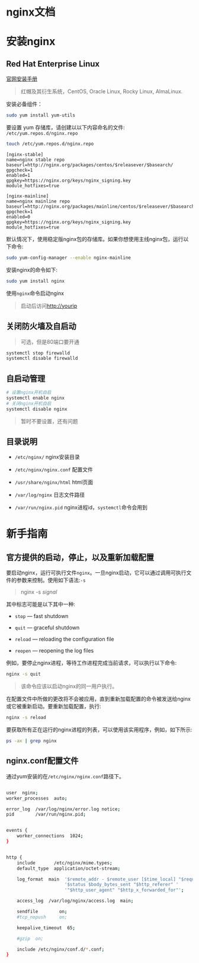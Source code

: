 
# nginx文档

# 安装nginx

## Red Hat Enterprise Linux

[官网安装手册](https://nginx.org/en/linux_packages.html)

> 红帽及其衍生系统，CentOS, Oracle Linux, Rocky Linux, AlmaLinux.

安装必备组件：

```bash
sudo yum install yum-utils
```

要设置 yum 存储库，请创建以以下内容命名的文件: `/etc/yum.repos.d/nginx.repo`

```bash
touch /etc/yum.repos.d/nginx.repo
```

```
[nginx-stable]
name=nginx stable repo
baseurl=http://nginx.org/packages/centos/$releasever/$basearch/
gpgcheck=1
enabled=1
gpgkey=https://nginx.org/keys/nginx_signing.key
module_hotfixes=true

[nginx-mainline]
name=nginx mainline repo
baseurl=http://nginx.org/packages/mainline/centos/$releasever/$basearch/
gpgcheck=1
enabled=0
gpgkey=https://nginx.org/keys/nginx_signing.key
module_hotfixes=true
````

默认情况下，使用稳定版nginx包的存储库。如果你想使用主线nginx包，运行以下命令:
```bash
sudo yum-config-manager --enable nginx-mainline
```

安装nginx的命令如下:
```bash
sudo yum install nginx
```

使用`nginx`命令启动nginx

> 启动后访问[http://yourip]()

## 关闭防火墙及自启动

> 可选，但是80端口要开通

```bash
systemctl stop firewalld
systemctl disable firewalld
```

## 自启动管理
```bash
# 设置nginx开机自启
systemctl enable nginx
# 关闭nginx开机自启
systemctl disable nginx
```

> 暂时不要设置，还有问题

## 目录说明

- `/etc/nginx/` nginx安装目录

- `/etc/nginx/nginx.conf` 配置文件

- `/usr/share/nginx/html` html页面

- `/var/log/nginx` 日志文件路径

- `/var/run/nginx.pid` nginx进程id，`systemctl`命令会用到

# 新手指南

## 官方提供的启动，停止，以及重新加载配置

要启动nginx，运行可执行文件`nginx`。一旦nginx启动，它可以通过调用可执行文件的参数来控制。使用如下语法:`-s`

> nginx -s _signal_

其中标志可能是以下其中一种:

- `stop` — fast shutdown

- `quit` — graceful shutdown

- `reload` — reloading the configuration file

- `reopen` — reopening the log files

例如，要停止nginx进程，等待工作进程完成当前请求，可以执行以下命令:

```bash
nginx -s quit
```

> 该命令应该以启动nginx的同一用户执行。

在配置文件中所做的更改将不会被应用，直到重新加载配置的命令被发送给nginx或它被重新启动。要重新加载配置，执行:

```bash
nginx -s reload
```

要获取所有正在运行的nginx进程的列表，可以使用该实用程序，例如，如下所示:
```bash
ps -ax | grep nginx
```

## nginx.conf配置文件

通过yum安装的在`/etc/nginx/nginx.conf`路径下。

```bash

user  nginx;
worker_processes  auto;

error_log  /var/log/nginx/error.log notice;
pid        /var/run/nginx.pid;


events {
    worker_connections  1024;
}


http {
    include       /etc/nginx/mime.types;
    default_type  application/octet-stream;

    log_format  main  '$remote_addr - $remote_user [$time_local] "$request" '
                      '$status $body_bytes_sent "$http_referer" '
                      '"$http_user_agent" "$http_x_forwarded_for"';

    access_log  /var/log/nginx/access.log  main;

    sendfile        on;
    #tcp_nopush     on;

    keepalive_timeout  65;

    #gzip  on;

    include /etc/nginx/conf.d/*.conf;
}
```

